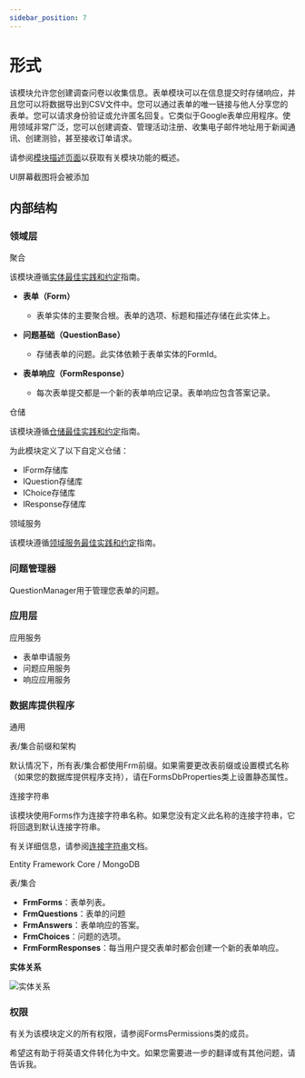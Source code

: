 ```yaml
---
sidebar_position: 7
---
```


# 形式 

该模块允许您创建调查问卷以收集信息。表单模块可以在信息提交时存储响应，并且您可以将数据导出到CSV文件中。您可以通过表单的唯一链接与他人分享您的表单。您可以请求身份验证或允许匿名回复。它类似于Google表单应用程序。使用领域非常广泛，您可以创建调查、管理活动注册、收集电子邮件地址用于新闻通讯、创建测验，甚至接收订单请求。

请参阅[模块描述页面](https://commercial.abp.io/modules/Volo.Forms)以获取有关模块功能的概述。

UI屏幕截图将会被添加

内部结构
---------

### 领域层

聚合

该模块遵循[实体最佳实践和约定](https://docs.abp.io/en/abp/latest/Best-Practices/Entities)指南。

* **表单（Form）**

  * 表单实体的主要聚合根。表单的选项、标题和描述存储在此实体上。
* **问题基础（QuestionBase）**

  * 存储表单的问题。此实体依赖于表单实体的FormId。
* **表单响应（FormResponse）**

  * 每次表单提交都是一个新的表单响应记录。表单响应包含答案记录。

仓储

该模块遵循[仓储最佳实践和约定](https://docs.abp.io/en/abp/latest/Best-Practices/Repositories)指南。

为此模块定义了以下自定义仓储：

* IForm存储库
* IQuestion存储库
* IChoice存储库
* IResponse存储库

领域服务

该模块遵循[领域服务最佳实践和约定](https://docs.abp.io/en/abp/latest/Best-Practices/Domain-Services)指南。

### 问题管理器

QuestionManager用于管理您表单的问题。

### 应用层

应用服务

* 表单申请服务
* 问题应用服务
* 响应应用服务

### 数据库提供程序

通用

表/集合前缀和架构

默认情况下，所有表/集合都使用Frm前缀。如果需要更改表前缀或设置模式名称（如果您的数据库提供程序支持），请在FormsDbProperties类上设置静态属性。

连接字符串

该模块使用Forms作为连接字符串名称。如果您没有定义此名称的连接字符串，它将回退到默认连接字符串。

有关详细信息，请参阅[连接字符串](https://docs.abp.io/en/abp/latest/Connection-Strings)文档。

Entity Framework Core / MongoDB

表/集合

* **FrmForms**：表单列表。
* **FrmQuestions**：表单的问题
* **FrmAnswers**：表单响应的答案。
* **FrmChoices**：问题的选项。
* **FrmFormResponses**：每当用户提交表单时都会创建一个新的表单响应。

**实体关系**

![实体关系](https://raaghustorageaccount.blob.core.windows.net/raaghu-docs/entityRelationship.jpg)

### 权限

有关为该模块定义的所有权限，请参阅FormsPermissions类的成员。

希望这有助于将英语文件转化为中文。如果您需要进一步的翻译或有其他问题，请告诉我。
